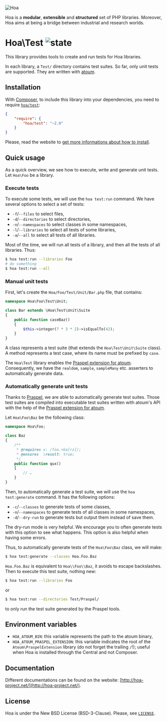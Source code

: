 ![Hoa](http://static.hoa-project.net/Image/Hoa_small.png)

Hoa is a **modular**, **extensible** and **structured** set of PHP libraries.
Moreover, Hoa aims at being a bridge between industrial and research worlds.

# Hoa\Test ![state](http://central.hoa-project.net/State/Test)

This library provides tools to create and run tests for Hoa libraries.

In each library, a `Test/` directory contains test suites. So far, only unit
tests are supported. They are written with [atoum](http://atoum.org/).

## Installation

With [Composer](http://getcomposer.org/), to include this library into your
dependencies, you need to require
[`hoa/test`](https://packagist.org/packages/hoa/test):

```json
{
    "require": {
        "hoa/test": "~2.0"
    }
}
```

Please, read the website to [get more informations about how to
install](http://hoa-project.net/Source.html).

## Quick usage

As a quick overview, we see how to execute, write and generate unit tests. Let
`Hoa\Foo` be a library.

### Execute tests

To execute some tests, we will use the `hoa test:run` command. We have several
options to select a set of tests:

  * `-f`/`--files` to select files,
  * `-d`/`--directories` to select directories,
  * `-n`/`--namespaces` to select classes in some namespaces,
  * `-l`/`--libraries` to select all tests of some libraries,
  * `-a`/`--all` to select all tests of all libraries.

Most of the time, we will run all tests of a library, and then all the tests of
all libraries. Thus:

```sh
$ hoa test:run --libraries Foo
# do something
$ hoa test:run --all
```

### Manual unit tests

First, let's create the `Hoa/Foo/Test/Unit/Bar.php` file, that contains:

```php
namespace Hoa\Foo\Test\Unit;

class Bar extends \Hoa\Test\Unit\Suite
{
    public function caseBaz()
    {
        $this->integer(7 * 3 * 2)->isEqualTo(42);
    }
}
```

A class represents a test suite (that extends the `Hoa\Test\Unit\Suite` class).
A method represents a test case, where its name must be prefixed by `case`.

The `Hoa\Test` library enables the [Praspel extension for
atoum](http://central.hoa-project.net/Resource/Contributions/Atoum/PraspelExtension).
Consequently, we have the `realdom`, `sample`, `sampleMany` etc. asserters to
automatically generate data.

### Automatically generate unit tests

Thanks to [Praspel](http://central.hoa-project.net/Resource/Library/Praspel), we
are able to automatically generate test suites. Those test suites are compiled
into executable test suites written with atoum's API with the help of the
[Praspel extension for
atoum](http://central.hoa-project.net/Resource/Contributions/Atoum/PraspelExtension).

Let `Hoa\Foo\Baz` be the following class:

```php
namespace Hoa\Foo;

class Baz
{
    /**
     * @requires x: /foo.+ba[rz]/;
     * @ensures  \result: true;
     */
    public function qux()
    {
        // …
    }
}
```

Then, to automatically generate a test suite, we will use the `hoa
test:generate` command. It has the following options:

  * `-c`/`--classes` to generate tests of some classes,
  * `-n`/`--namespaces` to generate tests of all classes in some namespaces,
  * `-d`/`--dry-run` to generate tests but output them instead of save them.

The dry-run mode is very helpful. We encourage you to often generate tests with
this option to see what happens. This option is also helpful when having some
errors.

Thus, to automatically generate tests of the `Hoa\Foo\Baz` class, we will make:

```sh
$ hoa test:generate --classes Hoa.Foo.Baz
```

`Hoa.Foo.Baz` is equivalent to `Hoa\\Foo\\Baz`, it avoids to escape backslashes.
Then to execute this test suite, nothing new:

```sh
$ hoa test:run --libraries Foo
```

or

```sh
$ hoa test:run --directories Test/Praspel/
```

to only run the test suite generated by the Praspel tools.

## Environment variables

  * `HOA_ATOUM_BIN`: this variable represents the path to the atoum binary,
  * `HOA_ATOUM_PRASPEL_EXTENSION`: this variable indicates the root of the
    `Atoum\PraspelExtension` library (do not forget the trailing `/`!); useful
    when Hoa is installed through the Central and not Composer.

## Documentation

Different documentations can be found on the website:
[http://hoa-project.net/](http://hoa-project.net/).

## License

Hoa is under the New BSD License (BSD-3-Clause). Please, see
[`LICENSE`](http://hoa-project.net/LICENSE).
